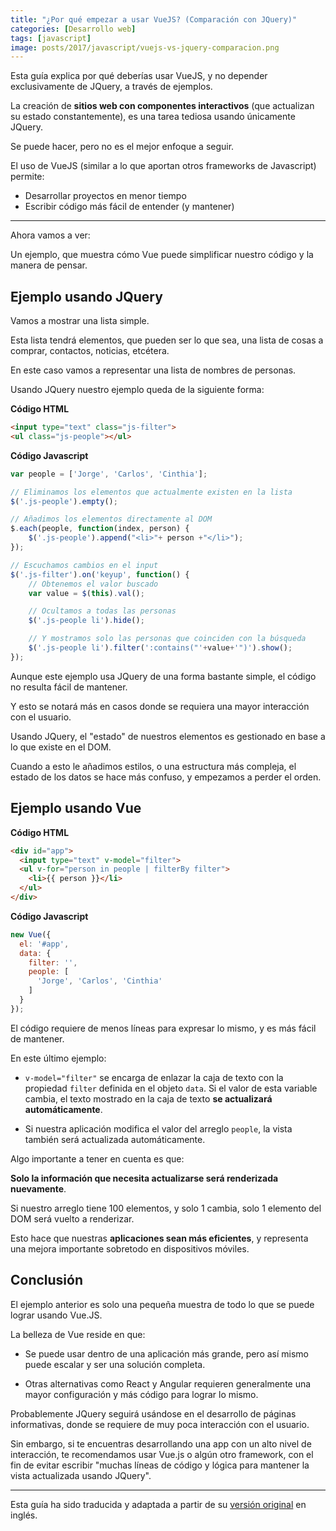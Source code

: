 ```yaml
---
title: "¿Por qué empezar a usar VueJS? (Comparación con JQuery)"
categories: [Desarrollo web]
tags: [javascript]
image: posts/2017/javascript/vuejs-vs-jquery-comparacion.png
---
```


Esta guía explica por qué deberías usar VueJS, y no depender exclusivamente de JQuery, a través de ejemplos.

La creación de **sitios web con componentes interactivos** (que actualizan su estado constantemente), es una tarea tediosa usando únicamente JQuery.

Se puede hacer, pero no es el mejor enfoque a seguir.

El uso de VueJS (similar a lo que aportan otros frameworks de Javascript) permite:

- Desarrollar proyectos en menor tiempo
- Escribir código más fácil de entender (y mantener)

___

Ahora vamos a ver:

Un ejemplo, que muestra cómo Vue puede simplificar nuestro código y la manera de pensar. 

Ejemplo usando JQuery
---

Vamos a mostrar una lista simple. 

Esta lista tendrá elementos, que pueden ser lo que sea, una lista de cosas a comprar, contactos, noticias, etcétera.

En este caso vamos a representar una lista de nombres de personas.

Usando JQuery nuestro ejemplo queda de la siguiente forma:

**Código HTML**

```html
<input type="text" class="js-filter">
<ul class="js-people"></ul>
```

**Código Javascript**

```js
var people = ['Jorge', 'Carlos', 'Cinthia'];

// Eliminamos los elementos que actualmente existen en la lista
$('.js-people').empty();

// Añadimos los elementos directamente al DOM
$.each(people, function(index, person) {
    $('.js-people').append("<li>"+ person +"</li>");
});

// Escuchamos cambios en el input
$('.js-filter').on('keyup', function() {
    // Obtenemos el valor buscado
    var value = $(this).val();

    // Ocultamos a todas las personas
    $('.js-people li').hide();

    // Y mostramos solo las personas que coinciden con la búsqueda
    $('.js-people li').filter(':contains("'+value+'")').show();
});
```

Aunque este ejemplo usa JQuery de una forma bastante simple, el código no resulta fácil de mantener.

Y esto se notará más en casos donde se requiera una mayor interacción con el usuario.

Usando JQuery, el "estado" de nuestros elementos es gestionado en base a lo que existe en el DOM. 

Cuando a esto le añadimos estilos, o una estructura más compleja, el estado de los datos se hace más confuso, y empezamos a perder el orden.

Ejemplo usando Vue
---

**Código HTML**

```html
<div id="app">
  <input type="text" v-model="filter">
  <ul v-for="person in people | filterBy filter">
    <li>{{ person }}</li>
  </ul>
</div>
```

**Código Javascript**

```js
new Vue({
  el: '#app',
  data: {
    filter: '',
    people: [
      'Jorge', 'Carlos', 'Cinthia'
    ]
  }
});
```

El código requiere de menos líneas para expresar lo mismo, y es más fácil de mantener.

En este último ejemplo:

- ```v-model="filter"``` se encarga de enlazar la caja de texto con la propiedad ```filter``` definida en el objeto ```data```. Si el valor de esta variable cambia, el texto mostrado en la caja de texto **se actualizará automáticamente**.

- Si nuestra aplicación modifica el valor del arreglo ```people```, la vista también será actualizada automáticamente. 

Algo importante a tener en cuenta es que:

**Solo la información que necesita actualizarse será renderizada nuevamente**. 

Si nuestro arreglo tiene 100 elementos, y solo 1 cambia, solo 1 elemento del DOM será vuelto a renderizar. 

Esto hace que nuestras **aplicaciones sean más eficientes**, y representa una mejora importante sobretodo en dispositivos móviles.

Conclusión
---

El ejemplo anterior es solo una pequeña muestra de todo lo que se puede lograr usando Vue.JS. 

La belleza de Vue reside en que:

- Se puede usar dentro de una aplicación más grande, pero así mismo puede escalar y ser una solución completa. 

- Otras alternativas como React y Angular requieren generalmente una mayor configuración y más código para lograr lo mismo.

Probablemente JQuery seguirá usándose en el desarrollo de páginas informativas, donde se requiere de muy poca interacción con el usuario.

Sin embargo, si te encuentras desarrollando una app con un alto nivel de interacción, te recomendamos usar Vue.js o algún otro framework, con el fin de evitar escribir "muchas líneas de código y lógica para mantener la vista actualizada usando JQuery".

___

Esta guía ha sido traducida y adaptada a partir de su [versión original][original] en inglés.

[original]: https://steveedson.co.uk/vuejs-intro/
